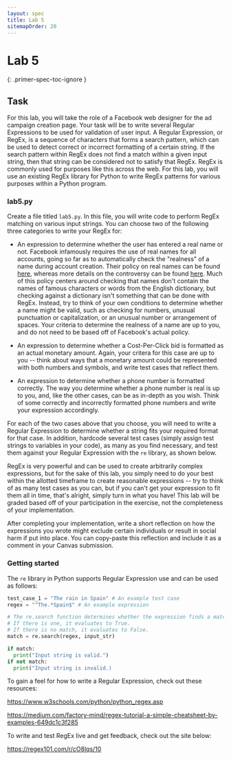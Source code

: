 ```yaml
---
layout: spec
title: Lab 5
sitemapOrder: 20
---
```


Lab 5
==========================
{: .primer-spec-toc-ignore }


## Task
For this lab, you will take the role of a Facebook web designer for the ad campaign creation page. Your task will be to write several Regular Expressions to be used for validation of user input. A Regular Expression, or RegEx, is a sequence of characters that forms a search pattern, which can be used to detect correct or incorrect formatting of a certain string. If the search pattern within RegEx does not find a match within a given input string, then that string can be considered not to satisfy that RegEx. RegEx is commonly used for purposes like this across the web. For this lab, you will use an existing RegEx library for Python to write RegEx patterns for various purposes within a Python program.

### lab5.py
Create a file titled `lab5.py`. In this file, you will write code to perform RegEx matching on various input strings. You can choose two of the following three categories to write your RegEx for:

* An expression to determine whether the user has entered a real name or not. Facebook infamously requires the use of real names for all accounts, going so far as to automatically check the "realness" of a name during account creation. Their policy on real names can be found [here](https://www.facebook.com/help/229715077154790), whereas more details on the controversy can be found [here](https://en.wikipedia.org/wiki/Facebook_real-name_policy_controversy). Much of this policy centers around checking that names don't contain the names of famous characters or words from the English dictionary, but checking against a dictionary isn't something that can be done with RegEx. Instead, try to think of your own conditions to determine whether a name might be valid, such as checking for numbers, unusual punctuation or capitalization, or an unusual number or arrangement of spaces. Your criteria to determine the realness of a name are up to you, and do not need to be based off of Facebook's actual policy.

* An expression to determine whether a Cost-Per-Click bid is formatted as an actual monetary amount. Again, your critera for this case are up to you -- think about ways that a monetary amount could be represented with both numbers and symbols, and write test cases that reflect them.

* An expression to determine whether a phone number is formatted correctly. The way you determine whether a phone number is real is up to you, and, like the other cases, can be as in-depth as you wish. Think of some correctly and incorrectly formatted phone numbers and write your expression accordingly.

For each of the two cases above that you choose, you will need to write a Regular Expression to determine whether a string fits your required format for that case. In addition, hardcode several test cases (simply assign test strings to variables in your code), as many as you find necessary, and test them against your Regular Expression with the `re` library, as shown below.

RegEx is very powerful and can be used to create arbitrarily complex expressions, but for the sake of this lab, you simply need to do your best within the allotted timeframe to create reasonable expressions -- try to think of as many test cases as you can, but if you can't get your expression to fit them all in time, that's alright, simply turn in what you have! This lab will be graded based off of your participation in the exercise, not the completeness of your implementation. 

After completing your implementation, write a short reflection on how the expressions you wrote might exclude certain individuals or result in social harm if put into place. You can copy-paste this reflection and include it as a comment in your Canvas submission.

### Getting started 
The `re` library in Python supports Regular Expression use and can be used as follows:

```python
test_case_1 = "The rain in Spain" # An example test case
regex = "^The.*Spain$" # An example expression

# The re.search function determines whether the expression finds a match.
# If there is one, it evaluates to True.
# If there is no match, it evaluates to False.
match = re.search(regex, input_str) 

if match:
  print("Input string is valid.")
if not match:
  print("Input string is invalid.)
```

To gain a feel for how to write a Regular Expression, check out these resources:

https://www.w3schools.com/python/python_regex.asp

https://medium.com/factory-mind/regex-tutorial-a-simple-cheatsheet-by-examples-649dc1c3f285

To write and test RegEx live and get feedback, check out the site below:

https://regex101.com/r/cO8lqs/10
